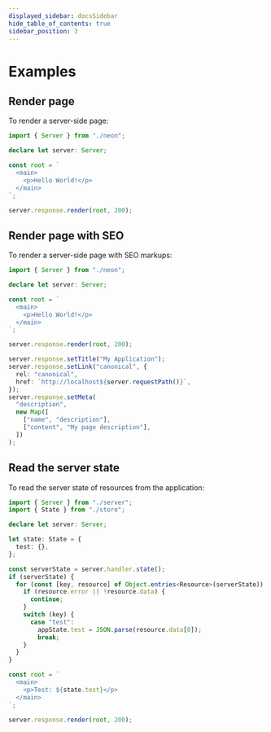 ```yaml
---
displayed_sidebar: docsSidebar
hide_table_of_contents: true
sidebar_position: 3
---
```


# Examples

## Render page

To render a server-side page:

```typescript showLineNumbers
import { Server } from "./neon";

declare let server: Server;

const root = `
  <main>
    <p>Hello World!</p>
  </main>
`;

server.response.render(root, 200);
```

## Render page with SEO

To render a server-side page with SEO markups:

```typescript showLineNumbers
import { Server } from "./neon";

declare let server: Server;

const root = `
  <main>
    <p>Hello World!</p>
  </main>
`;

server.response.render(root, 200);

server.response.setTitle("My Application");
server.response.setLink("canonical", {
  rel: "canonical",
  href: `http://localhost${server.requestPath()}`,
});
server.response.setMeta(
  "description",
  new Map([
    ["name", "description"],
    ["content", "My page description"],
  ])
);
```

## Read the server state

To read the server state of resources from the application:

```typescript showLineNumbers
import { Server } from "./server";
import { State } from "./store";

declare let server: Server;

let state: State = {
  test: {},
};

const serverState = server.handler.state();
if (serverState) {
  for (const [key, resource] of Object.entries<Resource>(serverState)) {
    if (resource.error || !resource.data) {
      continue;
    }
    switch (key) {
      case "test":
        appState.test = JSON.parse(resource.data[0]);
        break;
    }
  }
}

const root = `
  <main>
    <p>Test: ${state.test}</p>
  </main>
`;

server.response.render(root, 200);
```
